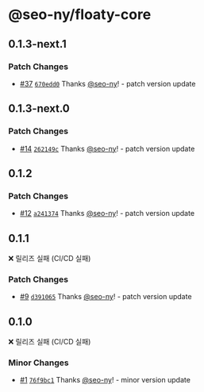 # @seo-ny/floaty-core

## 0.1.3-next.1

### Patch Changes

- [#37](https://github.com/seo-ny/floaty/pull/37) [`670edd0`](https://github.com/seo-ny/floaty/commit/670edd0ef5625c3e2900294be585890a8ada8362) Thanks [@seo-ny](https://github.com/seo-ny)! - patch version update

## 0.1.3-next.0

### Patch Changes

- [#14](https://github.com/seo-ny/floaty/pull/14) [`262149c`](https://github.com/seo-ny/floaty/commit/262149cfa60f8cd76e1caf87f72f4c7594652862) Thanks [@seo-ny](https://github.com/seo-ny)! - patch version update

## 0.1.2

### Patch Changes

- [#12](https://github.com/seo-ny/floaty/pull/12) [`a241374`](https://github.com/seo-ny/floaty/commit/a241374d6f291538088883eaa75522fd0d909cde) Thanks [@seo-ny](https://github.com/seo-ny)! - patch version update

## 0.1.1

❌ 릴리즈 실패 (CI/CD 실패)

### Patch Changes

- [#9](https://github.com/seo-ny/floaty/pull/9) [`d391065`](https://github.com/seo-ny/floaty/commit/d3910656bb6762ea583f07f70b70ecda6ea440e8) Thanks [@seo-ny](https://github.com/seo-ny)! - patch version update

## 0.1.0

❌ 릴리즈 실패 (CI/CD 실패)

### Minor Changes

- [#1](https://github.com/seo-ny/floaty/pull/1) [`76f9bc1`](https://github.com/seo-ny/floaty/commit/76f9bc100cf66c26597a6290203caa45f0d57b0a) Thanks [@seo-ny](https://github.com/seo-ny)! - minor version update
